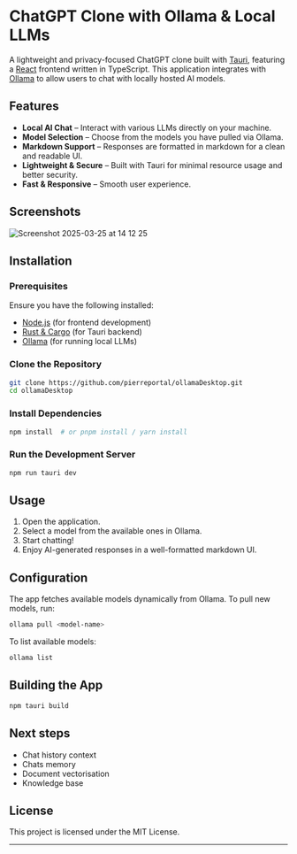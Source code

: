 # ChatGPT Clone with Ollama & Local LLMs

A lightweight and privacy-focused ChatGPT clone built with [Tauri](https://tauri.app/), featuring a [React](https://react.dev/) frontend written in TypeScript. This application integrates with [Ollama](https://ollama.ai/) to allow users to chat with locally hosted AI models.

## Features

- **Local AI Chat** – Interact with various LLMs directly on your machine.
- **Model Selection** – Choose from the models you have pulled via Ollama.
- **Markdown Support** – Responses are formatted in markdown for a clean and readable UI.
- **Lightweight & Secure** – Built with Tauri for minimal resource usage and better security.
- **Fast & Responsive** – Smooth user experience.

## Screenshots

![Screenshot 2025-03-25 at 14 12 25](https://github.com/user-attachments/assets/13f02922-57ae-4e62-9370-dd6f197cd659)

## Installation

### Prerequisites

Ensure you have the following installed:

- [Node.js](https://nodejs.org/) (for frontend development)
- [Rust & Cargo](https://www.rust-lang.org/) (for Tauri backend)
- [Ollama](https://ollama.ai/) (for running local LLMs)

### Clone the Repository

```sh
git clone https://github.com/pierreportal/ollamaDesktop.git
cd ollamaDesktop
```

### Install Dependencies

```sh
npm install  # or pnpm install / yarn install
```

### Run the Development Server

```sh
npm run tauri dev
```

## Usage

1. Open the application.
2. Select a model from the available ones in Ollama.
3. Start chatting!
4. Enjoy AI-generated responses in a well-formatted markdown UI.

## Configuration

The app fetches available models dynamically from Ollama. To pull new models, run:

```sh
ollama pull <model-name>
```

To list available models:

```sh
ollama list
```

## Building the App

```sh
npm tauri build
```

## Next steps

- Chat history context
- Chats memory
- Document vectorisation
- Knowledge base

## License

This project is licensed under the MIT License.

---

